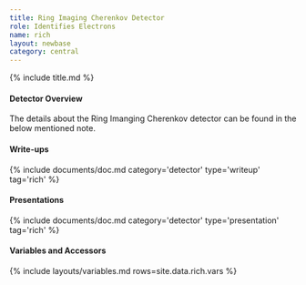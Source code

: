 ```yaml
---
title: Ring Imaging Cherenkov Detector
role: Identifies Electrons
name: rich
layout: newbase
category: central
---
```

{% include title.md %}

#### Detector Overview

The details about the Ring Imanging Cherenkov detector can be found in the below mentioned note.

#### Write-ups
{% include documents/doc.md category='detector' type='writeup' tag='rich' %}

#### Presentations
{% include documents/doc.md category='detector' type='presentation' tag='rich' %}

#### Variables and Accessors
{% include layouts/variables.md rows=site.data.rich.vars %}
